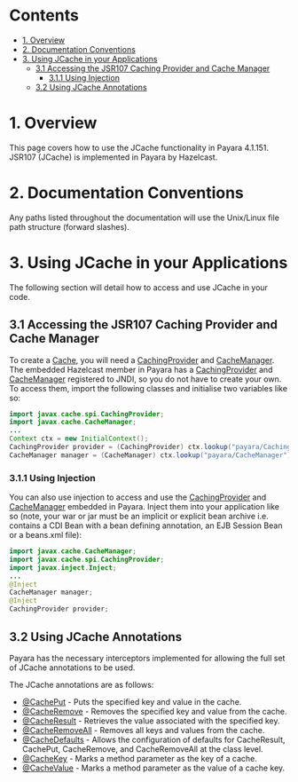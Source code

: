 # Contents
* [1. Overview](#1-overview)
* [2. Documentation Conventions](#2-documentation-conventions)
* [3. Using JCache in your Applications](#3-using-jcache-in-your-applications)
  * [3.1 Accessing the JSR107 Caching Provider and Cache Manager](#31-accessing-the-jsr107-caching-provider-and-cache-manager)
    * [3.1.1 Using Injection](#311-using-injection)
  * [3.2 Using JCache Annotations](#32-using-jcache-annotations)


# 1. Overview
This page covers how to use the JCache functionality in Payara 4.1.151.  
JSR107 (JCache) is implemented in Payara by Hazelcast.

# 2. Documentation Conventions
Any paths listed throughout the documentation will use the Unix/Linux file path structure (forward slashes).

# 3. Using JCache in your Applications
The following section will detail how to access and use JCache in your code.  

## 3.1 Accessing the JSR107 Caching Provider and Cache Manager
To create a [Cache](https://ignite.incubator.apache.org/jcache/1.0.0/javadoc/javax/cache/Cache.html), you will need a [CachingProvider](https://ignite.incubator.apache.org/jcache/1.0.0/javadoc/javax/cache/spi/CachingProvider.html) and [CacheManager](https://ignite.incubator.apache.org/jcache/1.0.0/javadoc/javax/cache/CacheManager.html). The embedded Hazelcast member in Payara has a [CachingProvider](https://ignite.incubator.apache.org/jcache/1.0.0/javadoc/javax/cache/spi/CachingProvider.html) and [CacheManager](https://ignite.incubator.apache.org/jcache/1.0.0/javadoc/javax/cache/CacheManager.html) registered to JNDI, so you do not have to create your own. To access them, import the following classes and initialise two variables like so:

```Java
import javax.cache.spi.CachingProvider;
import javax.cache.CacheManager;
...
Context ctx = new InitialContext();
CachingProvider provider = (CachingProvider) ctx.lookup("payara/CachingProvider");
CacheManager manager = (CacheManager) ctx.lookup("payara/CacheManager");
```

### 3.1.1 Using Injection
You can also use injection to access and use the [CachingProvider](https://ignite.incubator.apache.org/jcache/1.0.0/javadoc/javax/cache/spi/CachingProvider.html) and [CacheManager](https://ignite.incubator.apache.org/jcache/1.0.0/javadoc/javax/cache/CacheManager.html) embedded in Payara. Inject them into your application like so (note, your war or jar must be an implicit or explicit bean archive i.e. contains a CDI Bean with a bean defining annotation, an EJB Session Bean or a beans.xml file):

```Java
import javax.cache.CacheManager;
import javax.cache.spi.CachingProvider;
import javax.inject.Inject;
...
@Inject 
CacheManager manager;
@Inject
CachingProvider provider;
```

## 3.2 Using JCache Annotations
Payara has the necessary interceptors implemented for allowing the full set of JCache annotations to be used.

The JCache annotations are as follows:

* [@CachePut](https://ignite.incubator.apache.org/jcache/1.0.0/javadoc/javax/cache/annotation/CachePut.html) - Puts the specified key and value in the cache.
* [@CacheRemove](https://ignite.incubator.apache.org/jcache/1.0.0/javadoc/javax/cache/annotation/CacheRemove.html) - Removes the specified key and value from the cache.
* [@CacheResult](https://ignite.incubator.apache.org/jcache/1.0.0/javadoc/javax/cache/annotation/CacheResult.html) - Retrieves the value associated with the specified key.
* [@CacheRemoveAll](https://ignite.incubator.apache.org/jcache/1.0.0/javadoc/javax/cache/annotation/CacheRemoveAll.html) - Removes all keys and values from the cache.
* [@CacheDefaults](https://ignite.incubator.apache.org/jcache/1.0.0/javadoc/javax/cache/annotation/CacheDefaults.html) - Allows the configuration of defaults for CacheResult, CachePut, CacheRemove, and CacheRemoveAll at the class level.
* [@CacheKey](https://ignite.incubator.apache.org/jcache/1.0.0/javadoc/javax/cache/annotation/CacheKey.html) - Marks a method parameter as the key of a cache.
* [@CacheValue](https://ignite.incubator.apache.org/jcache/1.0.0/javadoc/javax/cache/annotation/CacheValue.html) - Marks a method parameter as the value of a cache key.
